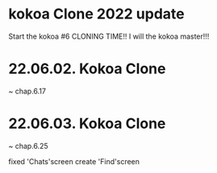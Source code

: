 # kokoa Clone 2022 update

Start the kokoa #6 CLONING TIME!!
I will the kokoa master!!!

# 22.06.02. Kokoa Clone

~ chap.6.17

# 22.06.03. Kokoa Clone

~ chap.6.25

fixed 'Chats'screen
create 'Find'screen
